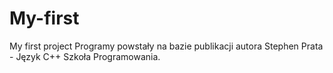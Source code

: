 # My-first
My first project
Programy powstały na bazie publikacji autora Stephen Prata - Język C++ Szkoła Programowania.
